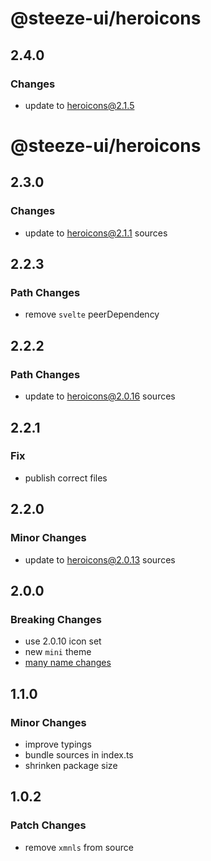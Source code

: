 # @steeze-ui/heroicons

## 2.4.0

### Changes

- update to [heroicons@2.1.5](https://github.com/tailwindlabs/heroicons/blob/master/CHANGELOG.md#215---2024-07-10)

# @steeze-ui/heroicons

## 2.3.0

### Changes

- update to heroicons@2.1.1 sources

## 2.2.3

### Path Changes

- remove `svelte` peerDependency

## 2.2.2

### Path Changes

- update to heroicons@2.0.16 sources

## 2.2.1

### Fix

- publish correct files

## 2.2.0

### Minor Changes

- update to heroicons@2.0.13 sources

## 2.0.0

### Breaking Changes

- use 2.0.10 icon set
- new `mini` theme
- [many name changes](https://github.com/tailwindlabs/heroicons/issues/750)

## 1.1.0

### Minor Changes

- improve typings
- bundle sources in index.ts
- shrinken package size

## 1.0.2

### Patch Changes

- remove `xmnls` from source

